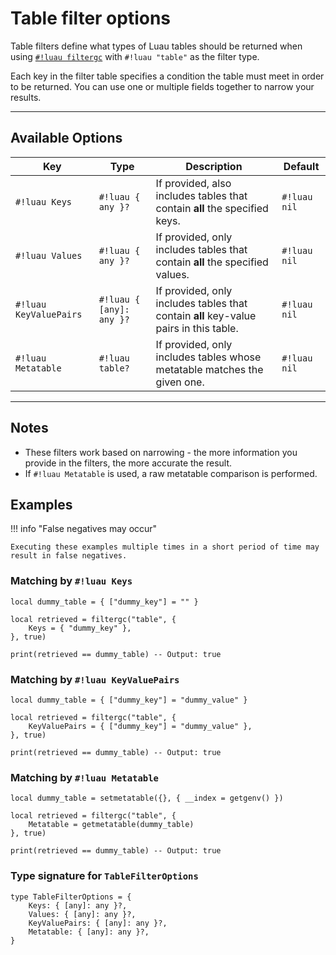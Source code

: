 # Table filter options

Table filters define what types of Luau tables should be returned when using [`#!luau filtergc`](./README.md) with `#!luau "table"` as the filter type.

Each key in the filter table specifies a condition the table must meet in order to be returned. You can use one or multiple fields together to narrow your results.

---

## Available Options

| Key                 | Type               | Description                                                                                       | Default       |
|----------------------|--------------------|---------------------------------------------------------------------------------------------------|---------------|
| `#!luau Keys`          | `#!luau { any }?`     | If provided, also includes tables that contain **all** the specified keys.                         | `#!luau nil`  |
| `#!luau Values`        | `#!luau { any }?`     | If provided, only includes tables that contain **all** the specified values.                       | `#!luau nil`  |
| `#!luau KeyValuePairs` | `#!luau { [any]: any }?` | If provided, only includes tables that contain **all** key-value pairs in this table.          | `#!luau nil`  |
| `#!luau Metatable`     | `#!luau table?`        | If provided, only includes tables whose metatable matches the given one.                          | `#!luau nil`  |

---

## Notes

- These filters work based on narrowing - the more information you provide in the filters, the more accurate the result.
- If `#!luau Metatable` is used, a raw metatable comparison is performed.

## Examples

!!! info "False negatives may occur"

    Executing these examples multiple times in a short period of time may result in false negatives.

### Matching by `#!luau Keys`

```luau title="Matching a table by key" linenums="1"
local dummy_table = { ["dummy_key"] = "" }

local retrieved = filtergc("table", {
    Keys = { "dummy_key" },
}, true)

print(retrieved == dummy_table) -- Output: true
```

### Matching by `#!luau KeyValuePairs`

```luau title="Matching a table by key-value pairs" linenums="1"
local dummy_table = { ["dummy_key"] = "dummy_value" }

local retrieved = filtergc("table", {
    KeyValuePairs = { ["dummy_key"] = "dummy_value" },
}, true)

print(retrieved == dummy_table) -- Output: true
```

### Matching by `#!luau Metatable`

```luau title="Matching a table by metatable" linenums="1"
local dummy_table = setmetatable({}, { __index = getgenv() })

local retrieved = filtergc("table", { 
    Metatable = getmetatable(dummy_table) 
}, true)

print(retrieved == dummy_table) -- Output: true
```

### Type signature for `TableFilterOptions`

```luau title="" linenums="1"
type TableFilterOptions = {
    Keys: { [any]: any }?,
    Values: { [any]: any }?,
    KeyValuePairs: { [any]: any }?,
    Metatable: { [any]: any }?,
}
```
